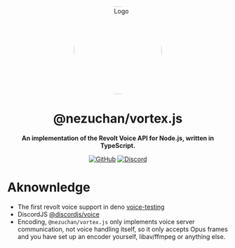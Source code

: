 <div align="center">

<img src="https://i.kagchi.my.id/nezuko.png" alt="Logo" width="200px" height="200px" style="border-radius:50%"/>

# @nezuchan/vortex.js

**An implementation of the Revolt Voice API for Node.js, written in TypeScript.**

[![GitHub](https://img.shields.io/github/license/nezuchan/cordis-brokers)](https://github.com/nezuchan/cordis-brokers/blob/main/LICENSE)
[![Discord](https://discordapp.com/api/guilds/785715968608567297/embed.png)](https://nezu.my.id)

</div>


# Aknownledge
- The first revolt voice support in deno [voice-testing](https://github.com/mixtape-bot/voice-testing)
- DiscordJS [@discordjs/voice](https://discordjs/discord.js)
- Encoding, `@nezuchan/vortex.js` only implements voice server communication, not voice handling itself, so it only accepts Opus frames and you have set up an encoder yourself, libav/ffmpeg or anything else.